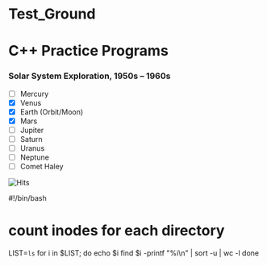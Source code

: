 ﻿# Test_Ground

# C++ Practice Programs

### Solar System Exploration, 1950s – 1960s

- [ ] Mercury
- [x] Venus
- [x] Earth (Orbit/Moon)
- [x] Mars
- [ ] Jupiter
- [ ] Saturn
- [ ] Uranus
- [ ] Neptune
- [ ] Comet Haley

![Hits](https://hitcounter.pythonanywhere.com/count/tag.svg?url=git%40github.com%3AKoushikask%2FTest_Ground)

#!/bin/bash
# count inodes for each directory
LIST=`ls`
for i in $LIST; do
echo $i
find $i -printf "%i\n" | sort -u | wc -l
done